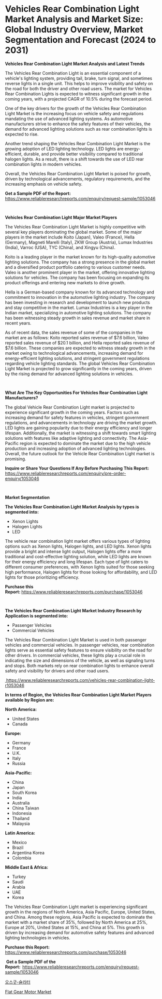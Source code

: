 <p><h1>Vehicles Rear Combination Light Market Analysis and Market Size: Global Industry Overview, Market Segmentation and Forecast (2024 to 2031)</h1></p><p><strong>Vehicles Rear Combination Light Market Analysis and Latest Trends</strong></p>
<p><p>The Vehicles Rear Combination Light is an essential component of a vehicle's lighting system, providing tail, brake, turn signal, and sometimes reverse lights in a single unit. This helps to improve visibility and safety on the road for both the driver and other road users. The market for Vehicles Rear Combination Lights is expected to witness significant growth in the coming years, with a projected CAGR of 10.5% during the forecast period. </p><p>One of the key drivers for the growth of the Vehicles Rear Combination Light Market is the increasing focus on vehicle safety and regulations mandating the use of advanced lighting systems. As automotive manufacturers strive to enhance the safety features of their vehicles, the demand for advanced lighting solutions such as rear combination lights is expected to rise.</p><p>Another trend shaping the Vehicles Rear Combination Light Market is the growing adoption of LED lighting technology. LED lights are energy-efficient, durable, and provide better visibility compared to traditional halogen lights. As a result, there is a shift towards the use of LED rear combination lights in modern vehicles.</p><p>Overall, the Vehicles Rear Combination Light Market is poised for growth, driven by technological advancements, regulatory requirements, and the increasing emphasis on vehicle safety.</p></p>
<p><strong>Get a Sample PDF of the Report:&nbsp;</strong> <a href="https://www.reliableresearchreports.com/enquiry/request-sample/1053046">https://www.reliableresearchreports.com/enquiry/request-sample/1053046</a></p>
<p>&nbsp;</p>
<p><strong>Vehicles Rear Combination Light Major Market Players</strong></p>
<p><p>The Vehicles Rear Combination Light Market is highly competitive with several key players dominating the global market. Some of the major players in the market include Koito (Japan), Valeo (France), Hella (Germany), Magneti Marelli (Italy), ZKW Group (Austria), Lumax Industries (India), Varroc (USA), TYC (China), and Xingyu (China).</p><p>Koito is a leading player in the market known for its high-quality automotive lighting solutions. The company has a strong presence in the global market and a diversified product portfolio catering to various customer needs. Valeo is another prominent player in the market, offering innovative lighting solutions for vehicles. The company has been focusing on expanding its product offerings and entering new markets to drive growth.</p><p>Hella is a German-based company known for its advanced technology and commitment to innovation in the automotive lighting industry. The company has been investing in research and development to launch new products and stay competitive in the market. Lumax Industries is a key player in the Indian market, specializing in automotive lighting solutions. The company has been witnessing steady growth in sales revenue and market share in recent years.</p><p>As of recent data, the sales revenue of some of the companies in the market are as follows: Koito reported sales revenue of $7.6 billion, Valeo reported sales revenue of $20.1 billion, and Hella reported sales revenue of $7.6 billion. These companies are expected to witness steady growth in the market owing to technological advancements, increasing demand for energy-efficient lighting solutions, and stringent government regulations regarding vehicle lighting standards. The global Vehicles Rear Combination Light Market is projected to grow significantly in the coming years, driven by the rising demand for advanced lighting solutions in vehicles.</p></p>
<p>&nbsp;</p>
<p><strong>What Are The Key Opportunities For Vehicles Rear Combination Light Manufacturers?</strong></p>
<p><p>The global Vehicle Rear Combination Light market is projected to experience significant growth in the coming years. Factors such as increasing demand for safety features in vehicles, stringent government regulations, and advancements in technology are driving the market growth. LED lights are gaining popularity due to their energy efficiency and longer lifespan. Additionally, the market is witnessing a shift towards smart lighting solutions with features like adaptive lighting and connectivity. The Asia-Pacific region is expected to dominate the market due to the high vehicle production and increasing adoption of advanced lighting technologies. Overall, the future outlook for the Vehicle Rear Combination Light market is promising.</p></p>
<p><strong>Inquire or Share Your Questions If Any Before Purchasing This Report:</strong> <a href="https://www.reliableresearchreports.com/enquiry/pre-order-enquiry/1053046">https://www.reliableresearchreports.com/enquiry/pre-order-enquiry/1053046</a></p>
<p>&nbsp;</p>
<p><strong>Market Segmentation</strong></p>
<p><strong>The Vehicles Rear Combination Light Market Analysis by types is segmented into:</strong></p>
<p><ul><li>Xenon Lights</li><li>Halogen Lights</li><li>LED</li></ul></p>
<p><p>The vehicle rear combination light market offers various types of lighting options such as Xenon lights, Halogen lights, and LED lights. Xenon lights provide a bright and intense light output, Halogen lights offer a more traditional and cost-effective lighting solution, while LED lights are known for their energy efficiency and long lifespan. Each type of light caters to different consumer preferences, with Xenon lights suited for those seeking high performance, Halogen lights for those looking for affordability, and LED lights for those prioritizing efficiency.</p></p>
<p><strong>Purchase this Report:&nbsp;</strong><a href="https://www.reliableresearchreports.com/purchase/1053046">https://www.reliableresearchreports.com/purchase/1053046</a></p>
<p>&nbsp;</p>
<p><strong>The Vehicles Rear Combination Light Market Industry Research by Application is segmented into:</strong></p>
<p><ul><li>Passenger Vehicles</li><li>Commercial Vehicles</li></ul></p>
<p><p>The Vehicles Rear Combination Light Market is used in both passenger vehicles and commercial vehicles. In passenger vehicles, rear combination lights serve as essential safety features to ensure visibility on the road for other drivers. In commercial vehicles, these lights play a crucial role in indicating the size and dimensions of the vehicle, as well as signaling turns and stops. Both markets rely on rear combination lights to enhance overall safety and visibility for drivers and other road users.</p></p>
<p><a href="https://www.reliableresearchreports.com/vehicles-rear-combination-light-r1053046">&nbsp;https://www.reliableresearchreports.com/vehicles-rear-combination-light-r1053046</a></p>
<p><strong>In terms of Region, the Vehicles Rear Combination Light Market Players available by Region are:</strong></p>
<p>
    <p> <strong> North America: </strong>
        <ul>
            <li>United States</li>
            <li>Canada</li>
        </ul>
        </p> 
    <p> <strong> Europe: </strong>
        <ul>
            <li>Germany</li>
            <li>France</li>
            <li>U.K.</li>
            <li>Italy</li>
            <li>Russia</li>
        </ul>
        </p> 
    <p> <strong> Asia-Pacific: </strong>
        <ul>
            <li>China</li>
            <li>Japan</li>
            <li>South Korea</li>
            <li>India</li>
            <li>Australia</li>
            <li>China Taiwan</li>
            <li>Indonesia</li>
            <li>Thailand</li>
            <li>Malaysia</li>
        </ul>
        </p> 
    <p> <strong> Latin America: </strong>
        <ul>
            <li>Mexico</li>
            <li>Brazil</li>
            <li>Argentina Korea</li>
            <li>Colombia</li>
        </ul>
        </p> 
    <p> <strong> Middle East & Africa: </strong>
        <ul>
            <li>Turkey</li>
            <li>Saudi</li>
            <li>Arabia</li>
            <li>UAE</li>
            <li>Korea</li>
        </ul>
    </p>
    </p>
<p><p>The Vehicles Rear Combination Light market is experiencing significant growth in the regions of North America, Asia Pacific, Europe, United States, and China. Among these regions, Asia Pacific is expected to dominate the market with a market share of 35%, followed by North America at 25%, Europe at 20%, United States at 15%, and China at 5%. This growth is driven by increasing demand for automotive safety features and advanced lighting technologies in vehicles.</p></p>
<p><strong>Purchase this Report: </strong><a href="https://www.reliableresearchreports.com/purchase/1053046">https://www.reliableresearchreports.com/purchase/1053046</a></p>
<p>&nbsp;<strong>Get a Sample PDF of the Report:&nbsp;&nbsp;</strong><a href="https://www.reliableresearchreports.com/enquiry/request-sample/1053046">https://www.reliableresearchreports.com/enquiry/request-sample/1053046</a></p>
<p><strong></strong></p>
<p><p><a href="https://github.com/khairinauzunul/Market-Research-Report-List-1/blob/main/296570083775.md">오스굿-슐라터</a></p><p><a href="https://view.publitas.com/reportprime-1/flat-gear-motor-market-size-and-market-trends-complete-industry-overview-2024-to-2031/">Flat Gear Motor Market</a></p></p>